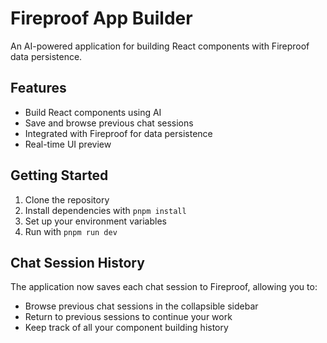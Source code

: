 # Fireproof App Builder

An AI-powered application for building React components with Fireproof data persistence.

## Features

- Build React components using AI
- Save and browse previous chat sessions
- Integrated with Fireproof for data persistence
- Real-time UI preview

## Getting Started

1. Clone the repository
2. Install dependencies with `pnpm install`
3. Set up your environment variables
4. Run with `pnpm run dev`

## Chat Session History

The application now saves each chat session to Fireproof, allowing you to:

- Browse previous chat sessions in the collapsible sidebar
- Return to previous sessions to continue your work
- Keep track of all your component building history
